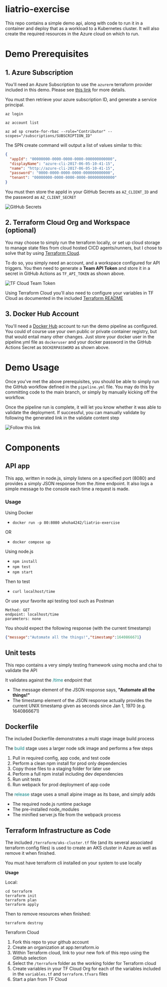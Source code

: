 
# liatrio-exercise
This repo contains a simple demo api, along with code to run it in a container and deploy that as a workload to a Kubernetes cluster. It will also create the required resources in the Azure cloud on which to run.

# Demo Prerequisites

## 1. Azure Subscription

You'll need an Azure Subscription to use the `azurerm` terraform provider included in this demo. Please see [this link](https://docs.microsoft.com/en-us/azure/cost-management-billing/manage/create-subscription) for more details.

You must then retrieve your azure subscription ID, and generate a service principal.

```
az login

az account list

az ad sp create-for-rbac --role="Contributor" --scopes="/subscriptions/SUBSCRIPTION_ID"
```

The SPN create command will output a list of values similar to this:

```json
{
  "appId": "00000000-0000-0000-0000-000000000000",
  "displayName": "azure-cli-2017-06-05-10-41-15",
  "name": "http://azure-cli-2017-06-05-10-41-15",
  "password": "0000-0000-0000-0000-000000000000",
  "tenant": "00000000-0000-0000-0000-000000000000"
}
```

You must then store the appId in your GitHub Secrets as `AZ_CLIENT_ID` and the password as `AZ_CLIENT_SECRET`

![GitHub Secrets](https://github.com/whoha4242/liatrio-exercise/raw/main/attachments/githubsecrets.png)

## 2. Terraform Cloud Org and Workspace (optional)

You may choose to simply run the terraform locally, or set up cloud storage to manage state files from cloud hosted CICD agents/runners, but I chose to solve that by using [Terraform Cloud](https://app.terraform.io/).

To do so, you simply need an account, and a workspace configured for API triggers. You then need to generate a **Team API Token** and store it in a secret in GitHub Actions as `TF_API_TOKEN` as shown above.

![TF Cloud Team Token](https://github.com/whoha4242/liatrio-exercise/raw/main/attachments/TFCloudTeamToken.png)

Using Terraform Cloud you'll also need to configure your variables in TF Cloud as documented in the included [Terraform README](https://github.com/whoha4242/liatrio-exercise/tree/main/terraform#readme)

## 3. Docker Hub Account

You'll need a [Docker Hub]() account to run the demo pipeline as configured. You could of course use your own public or private container registry, but that would entail many other changes. Just store your docker user in the pipeline.yml file as `dockeruser` and your docker password in the GitHub Actions Secret as `DOCKERPASSWORD` as shown above.

# Demo Usage

Once you've met the above prerequisites, you should be able to simply run the GitHub workflow defined in the `pipeline.yml` file. You may do this by committing code to the main branch, or simply by manually kicking off the workflow.

Once the pipeline run is complete, it will let you know whether it was able to validate the deployment. If successful, you can manually validate by following the generated link in the validate content step

![Follow this link]()

# Components

## API app
This app, written in node.js, simply listens on a specified port (8080) and provides a simply JSON response from the /time endpoint. It also logs a simple message to the console each time a request is made.

### Usage

Using Docker<br>
- `docker run -p 80:8080 whoha4242/liatrio-exercise`

OR

- `docker compose up`

Using node.js<br>
- `npm install`<br>
- `npm test`<br>
- `npm start`<br>

Then to test

- `curl localhost/time`

Or use your favorite api testing tool such as Postman

```
Method: GET
endpoint: localhost/time
parameters: none
```

You should expect the following response (with the current timestamp)
```json
{"message":"Automate all the things!","timestamp":1640866671}
```

## Unit tests
This repo contains a very simply testing framework using mocha and chai to validate the API

It validates against the <font style="color:teal">/time</font> endpoint that

- The message element of the JSON response says, **"Automate all the things!"**
- The timestamp element of the JSON response actually provides the current UNIX timestamp given as seconds since Jan 1, 1970 (e.g. 1640866671)

## Dockerfile
The included Dockerfile demonstrates a multi stage image build process

The <font style="color:teal">build</font> stage uses a larger node sdk image and performs a few steps

1. Pull in required config, app code, and test code
1. Perform a clean npm install for prod only dependencies
1. Copy those files to a staging folder for later use
1. Perform a full npm install including dev dependencies
1. Run unit tests
1. Run webpack for prod deployment of app code

The <font style="color:teal">release</font> stage uses a small alpine image as its base, and simply adds
- The required node.js runtime package
- The pre-installed node_modules
- The minified server.js file from the webpack process

## Terraform Infrastructure as Code

The included `/terraform/aks-cluster.tf` file (and its several associated terraform config files) is used to create an AKS cluster in Azure as well as remove it when finished.

You must have terraform cli installed on your system to use locally

**Usage**

Local:
```
cd terraform
terraform init
terraform plan
terraform apply
```

Then to remove resources when finished:
```
terraform destroy
```

Terraform Cloud

1. Fork this repo to your github account
1. Create an organization at app.terraform.io
1. Within Terraform cloud, link to your new fork of this repo using the GitHub selection
1. Select the `/terraform` folder as the working folder for Terraform cloud
1. Create variables in your TF Cloud Org for each of the variables included in the `variables.tf` and `terraform.tfvars` files
1. Start a plan from TF Cloud